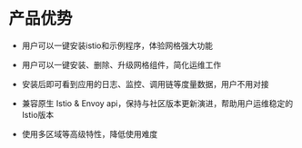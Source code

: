 # 产品优势

- 用户可以一键安装istio和示例程序，体验网格强大功能

- 用户可以一键安装、删除、升级网格组件，简化运维工作

- 安装后即可看到应用的日志、监控、调用链等度量数据，用户不用对接

- 兼容原生 Istio & Envoy api，保持与社区版本更新演进，帮助用户运维稳定的Istio版本

- 使用多区域等高级特性，降低使用难度
